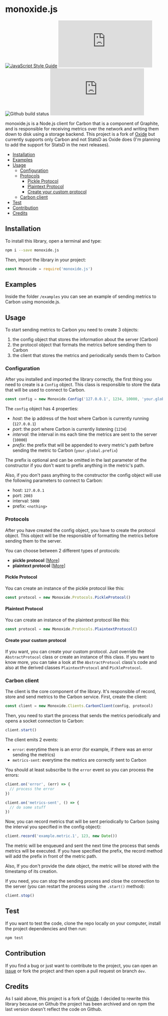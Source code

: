 # monoxide.js <!-- omit in toc -->
[![JavaScript Style Guide](https://img.shields.io/badge/code_style-standard-brightgreen.svg?style=flat-square)](https://standardjs.com)
![npm version](https://img.shields.io/npm/v/monoxide.js?label=npm&style=flat-square)
![Github build status](https://img.shields.io/github/actions/workflow/status/raffaelecalza/monoxide.js/ci.yml?branch=main&style=flat-square)
[![License MIT](https://img.shields.io/github/license/raffaelecalza/monoxide.js?label=license&style=flat-square)](https://github.com/raffaelecalza/monoxide.js/blob/main/LICENSE)

monoxide.js is a Node.js client for Carbon that is a component of Graphite, and is responsible for receiving metrics over the network and writing them down to disk using a storage backend. This project is a fork of [Oxide](https://github.com/mixer/oxide) but currently supports only Carbon and not StatsD as Oxide does (I'm planning to add the support for StatsD in the next releases).

* [Installation](#installation)
* [Examples](#examples)
* [Usage](#usage)
  * [Configuration](#configuration)
  * [Protocols](#protocols)
    * [Pickle Protocol](#pickle-protocol)
    * [Plaintext Protocol](#plaintext-protocol)
    * [Create your custom protocol](#create-your-custom-protocol)
  * [Carbon client](#carbon-client)
* [Test](#test)
* [Contribution](#contribution)
* [Credits](#credits)

## Installation
To install this library, open a terminal and type:
```bash
npm i --save monoxide.js
```

Then, import the library in your project:
```js
const Monoxide = require('monoxide.js')
```

## Examples
Inside the folder `/examples` you can see an example of sending metrics to Carbon using monoxide.js.

## Usage
To start sending metrics to Carbon you need to create 3 objects:
1. the config object that stores the information about the server (Carbon)
2. the protocol object that formats the metrics before sending them to Carbon
3. the client that stores the metrics and periodically sends them to Carbon

### Configuration
After you installed and imported the library correctly, the first thing you need to create is a `Config` object. This class is responsible to store the data that will be used to connect to Carbon.
```js
const config = new Monoxide.Config('127.0.0.1', 1234, 10000, 'your.global.prefix')
```

The `config` object has 4 properties:
- _host_: the ip address of the host where Carbon is currently running (`127.0.0.1`)
- _port_: the port where Carbon is currently listening (`1234`)
- _interval_: the interval in ms each time the metrics are sent to the server (`10000`)
- _prefix_: the prefix that will be appended to every metric's path before sending the metric to Carbon (`your.global.prefix`)

The prefix is optional and can be omitted in the last parameter of the constructor if you don't want to prefix anything in the metric's path.

Also, if you don't pass anything to the constructor the config object will use the following parameters to connect to Carbon:
- host: `127.0.0.1`
- port: `2003`
- interval: `5000`
- prefix: `<nothing>`

### Protocols
After you have created the config object, you have to create the protocol object. This object will be the responsible of formatting the metrics before sending them to the server.

You can choose between 2 different types of protocols:
- **pickle protocol** [[More](https://graphite.readthedocs.io/en/latest/feeding-carbon.html#the-pickle-protocol)]
- **plaintext protocol** [[More](https://graphite.readthedocs.io/en/latest/feeding-carbon.html#the-plaintext-protocol)]

#### Pickle Protocol
You can create an instance of the pickle protocol like this:
```js
const protocol = new Monoxide.Protocols.PickleProtocol()
```

#### Plaintext Protocol
You can create an instance of the plaintext protocol like this:
```js
const protocol = new Monoxide.Protocols.PlaintextProtocol()
```

#### Create your custom protocol
If you want, you can create your custom protocol. Just override the `AbstractProtocol` class or create an instance of this class. If you want to know more, you can take a look at the `AbstractProtocol` class's code and also at the derived classes `PlaintextProtocol` and `PickleProtocol`.

### Carbon client
The client is the core component of the library. It's responsible of record, store and send metrics to the Carbon service. First, create the client:
```js
const client = new Monoxide.Clients.CarbonClient(config, protocol)
```

Then, you need to start the process that sends the metrics periodically and opens a socket connection to Carbon:
```js
client.start()
```

The client emits 2 events:
- `error`: everytime there is an error (for example, if there was an error sending the metrics)
- `metrics-sent`: everytime the metrics are correctly sent to Carbon

You should at least subscribe to the `error` event so you can process the errors:
```js
client.on('error', (err) => {
  // process the error
})

client.on('metrics-sent', () => {
  // do some stuff
})
```

Now, you can record metrics that will be sent periodically to Carbon (using the interval you specified in the config object):
```js
client.record('example.metric.1', 123, new Date())
```

The metric will be enqueued and sent the next time the process that sends metrics will be executed. If you have specified the prefix, the record method will add the prefix in front of the metric path.

Also, If you don't provide the date object, the metric will be stored with the timestamp of its creation.


If you need, you can stop the sending process and close the connection to the server (you can restart the process using the `.start()` method):
```js
client.stop()
```

## Test
If you want to test the code, clone the repo locally on your computer, install the project dependencies and then run:
```bash
npm test
```

## Contribution
If you find a bug or just want to contribute to the project, you can open an [issue](https://github.com/raffaelecalza/monoxide.js/issues/new) or fork the project and then open a pull request on branch `dev`.

## Credits
As I said above, this project is a fork of [Oxide](https://github.com/mixer/oxide). I decided to rewrite this library because on Github the project has been archived and on npm the last version doesn't reflect the code on Github.
